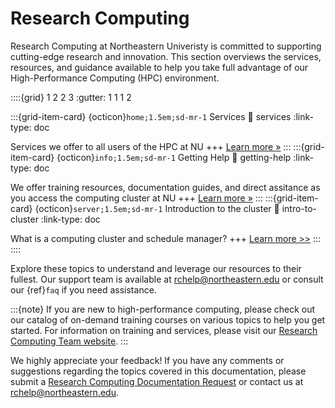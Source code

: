 # Research Computing

Research Computing at Northeastern Univeristy is committed to supporting cutting-edge research and innovation. This section overviews the services, resources, and guidance available to help you take full advantage of our High-Performance Computing (HPC) environment.

::::{grid} 1 2 2 3
:gutter: 1 1 1 2

:::{grid-item-card} {octicon}`home;1.5em;sd-mr-1` Services
:link: services
:link-type: doc

Services we offer to all users of the HPC at NU
+++
[Learn more »](services)
:::
:::{grid-item-card} {octicon}`info;1.5em;sd-mr-1` Getting Help
:link: getting-help
:link-type: doc

We offer training resources, documentation guides, and direct assitance as you access the computing cluster at NU
+++
[Learn more »](getting-help)
:::
:::{grid-item-card} {octicon}`server;1.5em;sd-mr-1` Introduction to the cluster
:link: intro-to-cluster
:link-type: doc

What is a computing cluster and schedule manager?
+++
[Learn more >>](intro-to-cluster)
:::
::::

Explore these topics to understand and leverage our resources to their fullest. Our support team is available at <rchelp@northeastern.edu> or consult our {ref}`faq` if you need assistance.

:::{note}
If you are new to high-performance computing, please check out our catalog of on-demand training courses on various topics to help you get started. For information on training and services, please visit our [Research Computing Team website].
:::

We highly appreciate your feedback! If you have any comments or suggestions regarding the topics covered in this documentation, please submit a [Research Computing Documentation Request] or contact us at <rchelp@northeastern.edu>.


[research computing documentation request]: https://bit.ly/NURC-Documentation
[research computing team website]: https://rc.northeastern.edu
